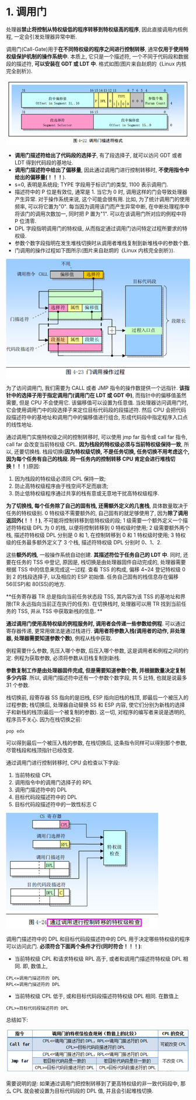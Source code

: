 # 1. 调用门

处理器**禁止将控制从特权级低的程序转移到特权级高的程序**, 因此直接调用内核例程, 一定会引发处理器异常中断.

调用门(Call-Gate)用于**在不同特权级的程序之间进行控制转移**, 通常**仅用于使用特权级保护机制的操作系统中**. 本质上, 它只是一个描述符, 一个不同于代码段和数据段的描述符, **可以安装在 GDT 或 LDT 中**. 格式如图(图片来自赵炯的《Linux 内核完全剖析》).

![config](images/9.png)

- **调用门描述符给出了代码段的选择子**, 有了段选择子, 就可以访问 GDT 或者 LDT 得到代码段的基地址.
- **调用门描述符中给出了偏移量**, 因此通过调用门进行控制转移时, **不使用指令中给出的偏移量(！！！**).
- s=0, 表明是系统段; TYPE 字段用于标识门的类型, 1100 表示调用门.
- 描述符中的 P 位是有效位, 通常是 1. 当它为 0 时, 调用这样的门会导致处理器产生异常. 对于操作系统来说, 这个可能会很有用. 比如, 为了统计调用门的使用频率,  可以将它置为"0". 每当因为调用该门而产生异常中断, 在中断处理程序中将该门的调用次数加一, 同时把 P 置为"1". 可以在该调用门所对应的例程中将 P 位清零.
- DPL 字段指明调用门的特权级, 从而指定通过调用门访问特定过程所要求的特权级.
- 参数个数字段指明在发生堆栈切换时从调用者堆栈复制到新堆栈中的参数个数.
- 门调用的操作过程如下图所示(图片来自赵炯的《Linux 内核完全剖析》).

![config](images/10.png)

为了访问调用门, 我们需要为 CALL 或者 JMP 指令的操作数提供一个远指针. **该指针中的选择子用于指定调用门(调用门在 LDT 或 GDT 中)**, 而指针中的偏移值虽然需要, 但是 CPU 不会使用它. 该偏移值可以设置为任意值. 当处理器访问调用门时, 它会使用调用门中的段选择子来定位目标代码段的段描述符. 然后 CPU 会把代码段描述符中的基地址和调用门中的偏移值进行组合, 形成代码段中指定程序入口点的线性地址.

通过调用门实施特权级之间的控制转移时, 可以使用 jmp far 指令或 call far 指令, call far 会改变当前特权级 CPL. **因为栈段的特权级必须与当前特权级保持一致**, 所以, 还要切换栈. 栈段切换(**因为特权级切换, 不是任务切换, 任务切换不用考虑这个, 因为每个任务有自己的栈段. 同一任务内的控制转移 CPU 肯定会进行堆栈切换！！！**)原因:

1. 因为栈段的特权级必须同 CPL 保持一致;
2. 防止高特权级程序由于栈空间不足而崩溃;
3. 防止低特权级程序通过共享的栈有意或无意地干扰高特权级程序.

**为了切换栈, 每个任务除了自己的固有栈, 还需额外定义的几套栈**, 具体数量取决于任务的特权级别. 0 特权级不需要额外的, 自己固有的就足够使用了, 因为**除了调用返回外(！！！)**, 不可能将控制转移到低特权级的段; 1 级需要一个额外定义一个描述符特权级 DPL 为 0 的栈, 以便将控制转移到 0 特权级时使用; 2 级需要额外两个栈, 描述符特权级 DPL 分别是 0 和 1, 在控制转移到 0 和 1 特权级时使用; 3 特权级的任务最多额外定义了 3 个栈, 描述符特权级 DPL 分别时 0、1、2.

这些**额外的栈**, 一般操作系统自动创建. **其描述符位于任务自己的 LDT 中**. 同时, 还要在任务的 TSS 中登记, 原因是, 栈切换是由处理器固件自动完成的, 处理器需要根据 TSS 中的信息来完成这一过程. 查看 TSS 的构成, 偏移 4~24 登记特权级 0 到 2 的栈段选择子, 以及相应的 ESP 初始值. 任务自己固有的栈信息存在偏移 56(ESP)和 80(SS)的地方.

**任务寄存器 TR 总是指向当前任务状态段 TSS, 其内容为该 TSS 的基地址和界限(TR 永远指向当前正在执行的任务). 在切换栈时, 处理器可以用 TR 找到当前任务的 TSS, 并从 TSS 中获取新栈的信息. **

**通过调用门使用高特权级的例程服务时, 调用者会传递一些参数给例程**. 可以通过寄存器传递, 更常用做法是通过栈进行. **调用者将参数入栈(调用者的动作, 非处理器, 处理器需要知道参数个数)**, 例程从栈中获取.

例程需要什么参数, 先压入哪个参数, 后压入哪个参数, 这是调用者和例程之间的约定. 例程为获取参数, 必须将参数从旧栈复制到新栈.

**参数复制工作是由处理器固件完成, 但是需要知道参数个数, 并根据数量决定复制多少内容**. 所以, 调用门描述符中还有一个参数个数字段, 共 5 比特, 也就是说最多 31 个参数.

栈切换前, 段寄存器 SS 指向的是旧栈, ESP 指向旧栈的栈顶, 即最后一个被压入的过程参数; 栈切换后, 处理器自动替换 SS 和 ESP 内容, 使它们分别为新栈的选择子和新栈的栈顶(最后一个被复制的参数). 这一切, 对程序的编写者来说是透明的, 程序员不关心. 因为在栈切换之前:

```
pop edx
```

可以得到最后一个被压入栈的参数, 在栈切换后, 这条指令同样可以得到那个参数, 尽管栈段和栈顶指针已经改变.

通过调用门进行控制转移时, CPU 会检查以下字段:

1. 当前特权级 CPL
2. 调用指令中的调用门选择子的 RPL
3. 调用门描述符中的 DPL
4. 目标代码段描述符中的 DPL
5. 目标代码段描述符中的一致性标志 C

![config](images/12.png)

调用门描述符中的 DPL 和目标代码段描述符中的 DPL 用于决定哪些特权级的程序可以访问此门. **必须符合下面两个条件才行(同时符合！！！)**:

- 当前特权级 CPL 和请求特权级 RPL 高于, 或者和调用门描述符特权级 DPL 相同. 即, 数值上,

```
CPL<=调用门描述符的 DPL
RPL<=调用门描述符的 DPL
```

- 当前特权级 CPL 低于, 或和目标代码段描述符特权级 DPL 相同. 在数值上

```
CPL>=目标代码段描述符的 DPL
```

总结如下:

![config](images/11.png)

需要说明的是: 如果通过调用门把控制转移到了更高特权级的非一致代码段中, 那么 CPL 就会被设置为目标代码段的 DPL 值, 并且会引起堆栈切换.

